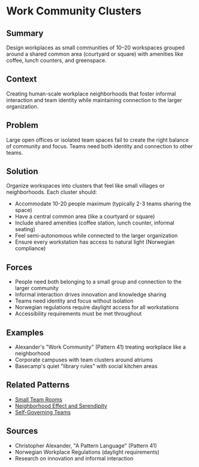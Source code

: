 # Work Community Clusters

## Summary
Design workplaces as small communities of 10–20 workspaces grouped around a shared common area (courtyard or square) with amenities like coffee, lunch counters, and greenspace.

## Context
Creating human-scale workplace neighborhoods that foster informal interaction and team identity while maintaining connection to the larger organization.

## Problem
Large open offices or isolated team spaces fail to create the right balance of community and focus. Teams need both identity and connection to other teams.

## Solution
Organize workspaces into clusters that feel like small villages or neighborhoods. Each cluster should:
- Accommodate 10-20 people maximum (typically 2-3 teams sharing the space)
- Have a central common area (like a courtyard or square)
- Include shared amenities (coffee station, lunch counter, informal seating)
- Feel semi-autonomous while connected to the larger organization
- Ensure every workstation has access to natural light (Norwegian compliance)

## Forces
- People need both belonging to a small group and connection to the larger community
- Informal interaction drives innovation and knowledge sharing
- Teams need identity and focus without isolation
- Norwegian regulations require daylight access for all workstations
- Accessibility requirements must be met throughout

## Examples
- Alexander's "Work Community" (Pattern 41) treating workplace like a neighborhood
- Corporate campuses with team clusters around atriums
- Basecamp's quiet "library rules" with social kitchen areas

## Related Patterns
- [Small Team Rooms](small-team-rooms.md)
- [Neighborhood Effect and Serendipity](neighborhood-effect-serendipity.md)
- [Self-Governing Teams](../organizational/self-governing-teams.md)

## Sources
- Christopher Alexander, "A Pattern Language" (Pattern 41)
- Norwegian Workplace Regulations (daylight requirements)
- Research on innovation and informal interaction